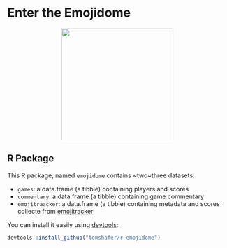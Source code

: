 # Enter the Emojidome

<div style="text-align:center"><a href="https://xkcd.com/2131/" title="XKCD 2131: Emojidome"><img src="https://imgs.xkcd.com/comics/emojidome.png" width=256 /></a></div>


## R Package

This R package, named `emojidome` contains ~two~three datasets:

  - `games`: a data.frame (a tibble) containing players and scores
  - `commentary`: a data.frame (a tibble) containing game commentary
  - `emojitraacker`: a data.frame (a tibble) containing metadata and scores
    collecte from [emojitracker][]

You can install it easily using [devtools][]:

```r
devtools::install_github("tomshafer/r-emojidome")
```

[emojitracker]: http://emojitracker.com
[devtools]: https://github.com/r-lib/devtools
